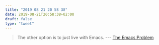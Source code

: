 ```yaml
---
title: "2019 08 21 20 58 38"
date: 2019-08-21T20:58:38+02:00
draft: false
type: "tweet"
---
```

> The other option is to just live with Emacs. --- [The Emacs Problem](https://sites.google.com/site/steveyegge2/the-emacs-problem)
